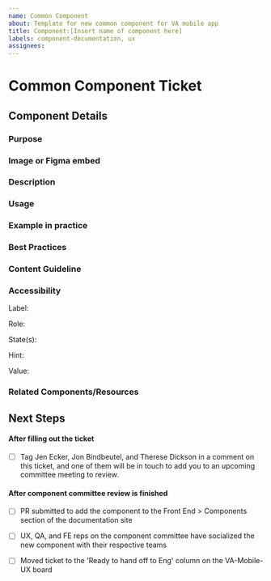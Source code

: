 ```yaml
---
name: Common Component
about: Template for new common component for VA mobile app
title: Component:[Insert name of component here]
labels: component-documentation, ux
assignees:
---
```

<!-- Please fill out all of the relevant sections of this template. Please do not delete any areas of this template. It's ok if it's a draft, that's the point. This is just the first step in fleshing out documentation and the Component Committee will help. Any section that doesn't need to have info should be labeled as NA -->

# Common Component Ticket
<!-- Goal of these tickets: Add new common components to, or make updates for existing components in, the VA mobile app design system. Only a subset of these will be applicable for updating a component, mark other ones as NA -->

## Component Details
### Purpose
<!-- [name of component] provides [purpose of component]. Ex: The loading indicator provides the status of an indeterminate loading time. -->

### Image or Figma embed
<!-- [component image or Figma embed link goes here] -->

### Description
<!-- Overview of the component attributes and functionality.-->

### Usage
<!-- Overview of when the component should (or should not) be used. -->

### Example in practice
<!-- Provide screenshots of the component (parts labeled and described), as well as screenshots of key variants (different states, light/dark mode) -->

### Best Practices
<!-- Guidelines that give more context, edge cases, etc. Example: Component should use established color patterns. -->

### Content Guideline
<!-- Guidelines to follow for content. Example: Use a single word to describe the status of an object.-->

### Accessibility
<!-- Please fill out the screen reader a11y field info, below (it's OK/expected to leave some fields blank). A document that helps give some definitions for a11y fields and a couple of usage FYIs: https://docs.google.com/document/d/1CrqMA8J3KoQkzHwc5bPSHuKfppoPTjy8OjUYWd1lw4Q/edit?usp=sharing -->

Label: 

Role: 

State(s): 

Hint: 

Value: 

<!-- Are there accessibility requirements or gotchas you want to point out? How should the component behave to be accessible to all? 

Some questions to start you off: Is there any part of this component that could have a small touch target/do we need padding? How would this component fare on a device in landscape mode, or on a device with a very large font size? Does this component introduce any new colors, and do those colors have sufficient contrast in light and dark mode? Is there anything about how this component will fit into a larger workflow that would be helpful to call out (e.g. on a pagination component, screen reader focus should move to the top of the list after changing pages)? -->



### Related Components/Resources
<!-- Link to live design in Figma for inspection. -->

<!-- Links to similar components. Or, for an existing component, link to current listing on documentation site.  -->

<!-- Links to references (ex: VA or other design systems). -->


## Next Steps
<!-- Steps in process: cross-practice review with UX, QA and FE (loop as needed), add to documentation site, then hand off to Eng for implementation. -->

#### After filling out the ticket
- [ ] Tag Jen Ecker, Jon Bindbeutel, and Therese Dickson in a comment on this ticket, and one of them will be in touch to add you to an upcoming committee meeting to review.

#### After component committee review is finished
- [ ] PR submitted to add the component to the Front End > Components section of the documentation site
- [ ] UX, QA, and FE reps on the component committee have socialized the new component with their respective teams
- [ ] Moved ticket to the 'Ready to hand off to Eng' column on the VA-Mobile-UX board 

